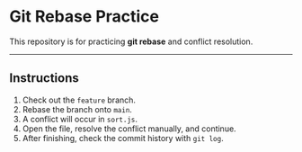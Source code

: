 # Git Rebase Practice

This repository is for practicing **git rebase** and conflict resolution.

---

## Instructions

1. Check out the `feature` branch.  
2. Rebase the branch onto `main`.  
3. A conflict will occur in `sort.js`.  
4. Open the file, resolve the conflict manually, and continue.  
5. After finishing, check the commit history with `git log`.
